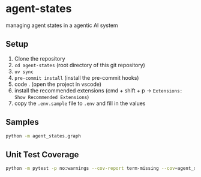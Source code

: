 # agent-states
managing agent states in a agentic AI system

## Setup

1. Clone the repository
2. `cd agent-states` (root directory of this git repository)
3. `uv sync`
6. `pre-commit install` (install the pre-commit hooks)
4. code . (open the project in vscode)
5. install the recommended extensions (cmd + shift + p -> `Extensions: Show Recommended Extensions`)
7. copy the `.env.sample` file to `.env` and fill in the values

## Samples
```sh
python -m agent_states.graph
```

## Unit Test Coverage

```sh
python -m pytest -p no:warnings --cov-report term-missing --cov=agent_states tests
```

